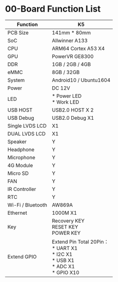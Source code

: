 # 00-Board Function List



| Function          | K5                                                           |
| ----------------- | ------------------------------------------------------------ |
| PCB Size          | 141mm * 80mm                                                 |
| SoC               | Allwinner A133                                               |
| CPU               | ARM64 Cortex A53 X4                                          |
| GPU               | PowerVR GE8300                                               |
| DDR               | 1GB / 2GB / 4GB                                              |
| eMMC              | 8GB / 32GB                                                   |
| System            | Android10 / Ubuntu1604                                       |
| Power             | DC 12V                                                       |
| LED               | * Power LED <br />* Work LED                                 |
| USB HOST          | USB2.0 HOST X 2                                              |
| USB Debug         | USB2.0 Debug X1                                              |
| Single LVDS LCD   | X1                                                           |
| DUAL LVDS LCD     | X1                                                           |
| Speaker           | Y                                                            |
| Headphone         | Y                                                            |
| Microphone        | Y                                                            |
| 4G Module         | Y                                                            |
| Micro SD          | Y                                                            |
| FAN               | Y                                                            |
| IR Controller     | Y                                                            |
| RTC               | Y                                                            |
| Wi-Fi / Bluetooth | AW869A                                                       |
| Ethernet          | 1000M X1                                                     |
| Key               | Recovery KEY <br />RESET KEY <br />POWER KEY                 |
| Extend GPIO       | Extend Pin Total 20Pin： <br />* UART X1 <br />* I2C X1 <br />* USB X1 <br />* ADC X1 <br />* GPIO X10 |
